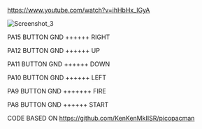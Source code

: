 https://www.youtube.com/watch?v=ihHbHx_lGyA

![Screenshot_3](https://github.com/offpic/PACMAN-GAME-STM32-TFT-ILI9341-SPI-STM32F401/assets/31142397/38a78de4-ab85-4134-aa0f-07b173e947d9)




PA15 BUTTON GND ++++++ RIGHT

PA12 BUTTON GND ++++++ UP

PA11 BUTTON GND ++++++ DOWN

PA10 BUTTON GND ++++++ LEFT

PA9 BUTTON GND +++++++ FIRE

PA8 BUTTON GND ++++++ START

CODE BASED ON https://github.com/KenKenMkIISR/picopacman
